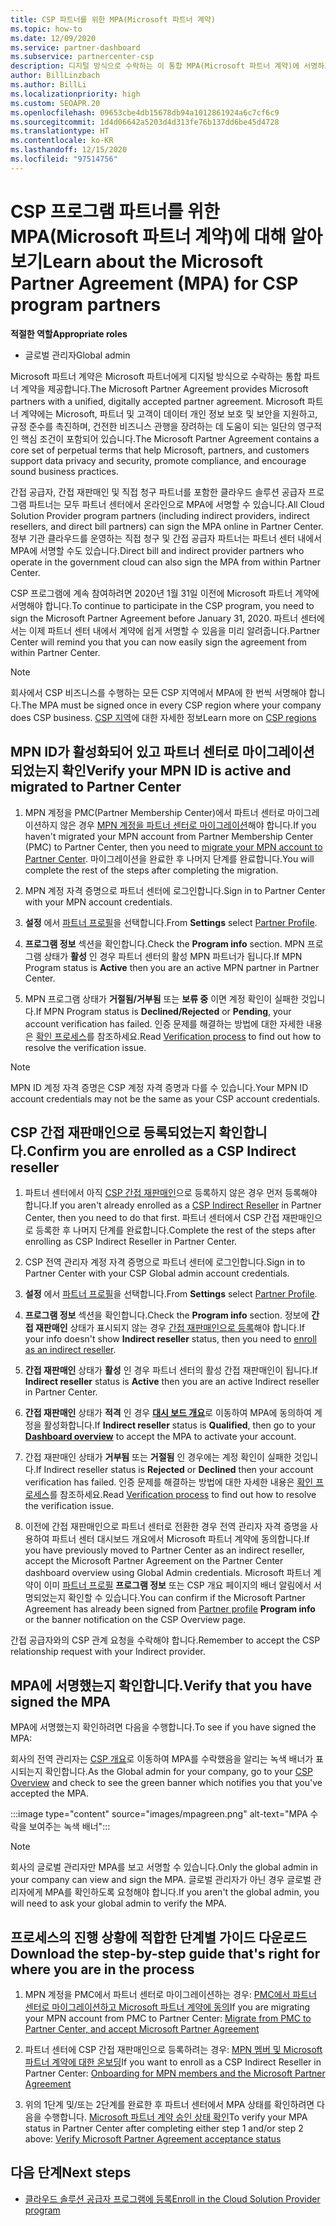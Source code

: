 ```yaml
---
title: CSP 파트너를 위한 MPA(Microsoft 파트너 계약)
ms.topic: how-to
ms.date: 12/09/2020
ms.service: partner-dashboard
ms.subservice: partnercenter-csp
description: 디지털 방식으로 수락하는 이 통합 MPA(Microsoft 파트너 계약)에 서명하고 확인하기 위한 Microsoft CSP 파트너 요구 사항에 대해 알아봅니다.
author: BillLinzbach
ms.author: BillLi
ms.localizationpriority: high
ms.custom: SEOAPR.20
ms.openlocfilehash: 09653cbe4db15678db94a1012861924a6c7cf6c9
ms.sourcegitcommit: 1d4d06642a5203d4d313fe76b137dd6be45d4728
ms.translationtype: HT
ms.contentlocale: ko-KR
ms.lasthandoff: 12/15/2020
ms.locfileid: "97514756"
---
```

# <a name="learn-about-the-microsoft-partner-agreement-mpa-for-csp-program-partners"></a><span data-ttu-id="71889-103">CSP 프로그램 파트너를 위한 MPA(Microsoft 파트너 계약)에 대해 알아보기</span><span class="sxs-lookup"><span data-stu-id="71889-103">Learn about the Microsoft Partner Agreement (MPA) for CSP program partners</span></span>

<span data-ttu-id="71889-104">**적절한 역할**</span><span class="sxs-lookup"><span data-stu-id="71889-104">**Appropriate roles**</span></span>

- <span data-ttu-id="71889-105">글로벌 관리자</span><span class="sxs-lookup"><span data-stu-id="71889-105">Global admin</span></span>

<span data-ttu-id="71889-106">Microsoft 파트너 계약은 Microsoft 파트너에게 디지털 방식으로 수락하는 통합 파트너 계약을 제공합니다.</span><span class="sxs-lookup"><span data-stu-id="71889-106">The Microsoft Partner Agreement provides Microsoft partners with a unified, digitally accepted partner agreement.</span></span> <span data-ttu-id="71889-107">Microsoft 파트너 계약에는 Microsoft, 파트너 및 고객이 데이터 개인 정보 보호 및 보안을 지원하고, 규정 준수를 촉진하며, 건전한 비즈니스 관행을 장려하는 데 도움이 되는 일단의 영구적인 핵심 조건이 포함되어 있습니다.</span><span class="sxs-lookup"><span data-stu-id="71889-107">The Microsoft Partner Agreement contains a core set of perpetual terms that help Microsoft, partners, and customers support data privacy and security, promote compliance, and encourage sound business practices.</span></span>

<span data-ttu-id="71889-108">간접 공급자, 간접 재판매인 및 직접 청구 파트너를 포함한 클라우드 솔루션 공급자 프로그램 파트너는 모두 파트너 센터에서 온라인으로 MPA에 서명할 수 있습니다.</span><span class="sxs-lookup"><span data-stu-id="71889-108">All Cloud Solution Provider program partners (including indirect providers, indirect resellers, and direct bill partners) can sign the MPA online in Partner Center.</span></span> <span data-ttu-id="71889-109">정부 기관 클라우드를 운영하는 직접 청구 및 간접 공급자 파트너는 파트너 센터 내에서 MPA에 서명할 수도 있습니다.</span><span class="sxs-lookup"><span data-stu-id="71889-109">Direct bill and indirect provider partners who operate in the government cloud can also sign the MPA from within Partner Center.</span></span>

<span data-ttu-id="71889-110">CSP 프로그램에 계속 참여하려면 2020년 1월 31일 이전에 Microsoft 파트너 계약에 서명해야 합니다.</span><span class="sxs-lookup"><span data-stu-id="71889-110">To continue to participate in the CSP program, you need to sign the Microsoft Partner Agreement before January 31, 2020.</span></span> <span data-ttu-id="71889-111">파트너 센터에서는 이제 파트너 센터 내에서 계약에 쉽게 서명할 수 있음을 미리 알려줍니다.</span><span class="sxs-lookup"><span data-stu-id="71889-111">Partner Center will remind you that you can now easily sign the agreement from within Partner Center.</span></span>

>[!NOTE]
><span data-ttu-id="71889-112">회사에서 CSP 비즈니스를 수행하는 모든 CSP 지역에서 MPA에 한 번씩 서명해야 합니다.</span><span class="sxs-lookup"><span data-stu-id="71889-112">The MPA must be signed once in every CSP region where your company does CSP business.</span></span> <span data-ttu-id="71889-113">[CSP 지역](regional-authorization-overview.md)에 대한 자세한 정보</span><span class="sxs-lookup"><span data-stu-id="71889-113">Learn more on [CSP regions](regional-authorization-overview.md)</span></span> 

## <a name="verify-your-mpn-id-is-active-and-migrated-to-partner-center"></a><span data-ttu-id="71889-114">MPN ID가 활성화되어 있고 파트너 센터로 마이그레이션되었는지 확인</span><span class="sxs-lookup"><span data-stu-id="71889-114">Verify your MPN ID is active and migrated to Partner Center</span></span>

1. <span data-ttu-id="71889-115">MPN 계정을 PMC(Partner Membership Center)에서 파트너 센터로 마이그레이션하지 않은 경우 [MPN 계정을 파트너 센터로 마이그레이션](move-pmc-pc-map.md)해야 합니다.</span><span class="sxs-lookup"><span data-stu-id="71889-115">If you haven't migrated your MPN account from Partner Membership Center (PMC) to Partner Center, then you need to [migrate your MPN account to Partner Center](move-pmc-pc-map.md).</span></span> <span data-ttu-id="71889-116">마이그레이션을 완료한 후 나머지 단계를 완료합니다.</span><span class="sxs-lookup"><span data-stu-id="71889-116">You will complete the rest of the steps after completing the migration.</span></span> 

1. <span data-ttu-id="71889-117">MPN 계정 자격 증명으로 파트너 센터에 로그인합니다.</span><span class="sxs-lookup"><span data-stu-id="71889-117">Sign in to Partner Center with your MPN account credentials.</span></span>
 
1. <span data-ttu-id="71889-118">**설정** 에서 [파트너 프로필](https://partner.microsoft.com/pcv/accountsettings/connectedpartnerprofile)을 선택합니다.</span><span class="sxs-lookup"><span data-stu-id="71889-118">From **Settings** select [Partner Profile](https://partner.microsoft.com/pcv/accountsettings/connectedpartnerprofile).</span></span>

1. <span data-ttu-id="71889-119">**프로그램 정보** 섹션을 확인합니다.</span><span class="sxs-lookup"><span data-stu-id="71889-119">Check the **Program info** section.</span></span> <span data-ttu-id="71889-120">MPN 프로그램 상태가 **활성** 인 경우 파트너 센터의 활성 MPN 파트너가 됩니다.</span><span class="sxs-lookup"><span data-stu-id="71889-120">If MPN Program status is **Active** then you are an active MPN partner in Partner Center.</span></span>
 
1. <span data-ttu-id="71889-121">MPN 프로그램 상태가 **거절됨/거부됨** 또는 **보류 중** 이면 계정 확인이 실패한 것입니다.</span><span class="sxs-lookup"><span data-stu-id="71889-121">If MPN Program status is **Declined/Rejected** or **Pending**, your account verification has failed.</span></span> <span data-ttu-id="71889-122">인증 문제를 해결하는 방법에 대한 자세한 내용은 [확인 프로세스](verification-responses.md)를 참조하세요.</span><span class="sxs-lookup"><span data-stu-id="71889-122">Read [Verification process](verification-responses.md) to find out how to resolve the verification issue.</span></span>



>[!NOTE]
><span data-ttu-id="71889-123">MPN ID 계정 자격 증명은 CSP 계정 자격 증명과 다를 수 있습니다.</span><span class="sxs-lookup"><span data-stu-id="71889-123">Your MPN ID account credentials may not be the same as your CSP account credentials.</span></span>

## <a name="confirm-you-are-enrolled-as-a-csp-indirect-reseller"></a><span data-ttu-id="71889-124">CSP 간접 재판매인으로 등록되었는지 확인합니다.</span><span class="sxs-lookup"><span data-stu-id="71889-124">Confirm you are enrolled as a CSP Indirect reseller</span></span>

1. <span data-ttu-id="71889-125">파트너 센터에서 아직 [CSP 간접 재판매인](enrolling-in-the-csp-program.md)으로 등록하지 않은 경우 먼저 등록해야 합니다.</span><span class="sxs-lookup"><span data-stu-id="71889-125">If you aren't already enrolled as a [CSP Indirect Reseller](enrolling-in-the-csp-program.md)  in Partner Center, then you need to do that first.</span></span> <span data-ttu-id="71889-126">파트너 센터에서 CSP 간접 재판매인으로 등록한 후 나머지 단계를 완료합니다.</span><span class="sxs-lookup"><span data-stu-id="71889-126">Complete the rest of the steps after enrolling as CSP Indirect Reseller in Partner Center.</span></span>

1. <span data-ttu-id="71889-127">CSP 전역 관리자 계정 자격 증명으로 파트너 센터에 로그인합니다.</span><span class="sxs-lookup"><span data-stu-id="71889-127">Sign in to Partner Center with your CSP Global admin account credentials.</span></span>

1. <span data-ttu-id="71889-128">**설정** 에서 [파트너 프로필](https://partner.microsoft.com/pcv/accountsettings/partnerprofile)을 선택합니다.</span><span class="sxs-lookup"><span data-stu-id="71889-128">From **Settings** select [Partner Profile](https://partner.microsoft.com/pcv/accountsettings/partnerprofile).</span></span>

1. <span data-ttu-id="71889-129">**프로그램 정보** 섹션을 확인합니다.</span><span class="sxs-lookup"><span data-stu-id="71889-129">Check the **Program info** section.</span></span> <span data-ttu-id="71889-130">정보에 **간접 재판매인** 상태가 표시되지 않는 경우 [간접 재판매인으로 등록](indirect-reseller-tasks-in-partner-center.md)해야 합니다.</span><span class="sxs-lookup"><span data-stu-id="71889-130">If your info doesn't show **Indirect reseller** status, then you need to [enroll as an indirect reseller](indirect-reseller-tasks-in-partner-center.md).</span></span>

1. <span data-ttu-id="71889-131">**간접 재판매인** 상태가 **활성** 인 경우 파트너 센터의 활성 간접 재판매인이 됩니다.</span><span class="sxs-lookup"><span data-stu-id="71889-131">If  **Indirect reseller** status is **Active** then you are an active Indirect reseller in Partner Center.</span></span>
 
4. <span data-ttu-id="71889-132">**간접 재판매인** 상태가 **적격** 인 경우 [**대시 보드 개요**](https://partner.microsoft.com/pcv/dashboard/overview)로 이동하여 MPA에 동의하여 계정을 활성화합니다.</span><span class="sxs-lookup"><span data-stu-id="71889-132">If  **Indirect reseller** status is **Qualified**, then go to your [**Dashboard overview**](https://partner.microsoft.com/pcv/dashboard/overview) to accept the MPA to activate your account.</span></span>
 
1. <span data-ttu-id="71889-133">간접 재판매인 상태가 **거부됨** 또는 **거절됨** 인 경우에는 계정 확인이 실패한 것입니다.</span><span class="sxs-lookup"><span data-stu-id="71889-133">If Indirect reseller status is **Rejected** or **Declined** then your account verification has failed.</span></span> <span data-ttu-id="71889-134">인증 문제를 해결하는 방법에 대한 자세한 내용은 [확인 프로세스](verification-responses.md)를 참조하세요.</span><span class="sxs-lookup"><span data-stu-id="71889-134">Read [Verification process](verification-responses.md) to find out how to resolve the verification issue.</span></span>

1. <span data-ttu-id="71889-135">이전에 간접 재판매인으로 파트너 센터로 전환한 경우 전역 관리자 자격 증명을 사용하여 파트너 센터 대시보드 개요에서 Microsoft 파트너 계약에 동의합니다.</span><span class="sxs-lookup"><span data-stu-id="71889-135">If you have previously moved to Partner Center as an indirect reseller, accept the Microsoft Partner Agreement on the Partner Center dashboard overview using Global Admin credentials.</span></span> <span data-ttu-id="71889-136">Microsoft 파트너 계약이 이미 [파트너 프로필](https://partner.microsoft.com/pcv/accountsettings/partnerprofile) **프로그램 정보** 또는 CSP 개요 페이지의 배너 알림에서 서명되었는지 확인할 수 있습니다.</span><span class="sxs-lookup"><span data-stu-id="71889-136">You can confirm if the Microsoft Partner Agreement has already been signed from [Partner profile](https://partner.microsoft.com/pcv/accountsettings/partnerprofile) **Program info** or the banner notification on the CSP Overview page.</span></span>

<span data-ttu-id="71889-137">간접 공급자와의 CSP 관계 요청을 수락해야 합니다.</span><span class="sxs-lookup"><span data-stu-id="71889-137">Remember to accept the CSP relationship request with your Indirect provider.</span></span>

## <a name="verify-that-you-have-signed-the-mpa"></a><span data-ttu-id="71889-138">MPA에 서명했는지 확인합니다.</span><span class="sxs-lookup"><span data-stu-id="71889-138">Verify that you have signed the MPA</span></span>

<span data-ttu-id="71889-139">MPA에 서명했는지 확인하려면 다음을 수행합니다.</span><span class="sxs-lookup"><span data-stu-id="71889-139">To see if you have signed the MPA:</span></span>

 <span data-ttu-id="71889-140">회사의 전역 관리자는 [CSP 개요](https://partner.microsoft.com/pcv/dashboard/overview)로 이동하여 MPA를 수락했음을 알리는 녹색 배너가 표시되는지 확인합니다.</span><span class="sxs-lookup"><span data-stu-id="71889-140">As the Global admin for your company, go to your [CSP Overview](https://partner.microsoft.com/pcv/dashboard/overview) and check to see the green banner which notifies you that you've accepted the MPA.</span></span>

 
:::image type="content" source="images/mpagreen.png" alt-text="MPA 수락을 보여주는 녹색 배너":::

>[!NOTE]
><span data-ttu-id="71889-142">회사의 글로벌 관리자만 MPA를 보고 서명할 수 있습니다.</span><span class="sxs-lookup"><span data-stu-id="71889-142">Only the global admin in your company can view and sign the MPA.</span></span> <span data-ttu-id="71889-143">글로벌 관리자가 아닌 경우 글로벌 관리자에게 MPA를 확인하도록 요청해야 합니다.</span><span class="sxs-lookup"><span data-stu-id="71889-143">If you aren't the global admin, you will need to ask your global admin to verify the MPA.</span></span>


## <a name="download-the-step-by-step-guide-thats-right-for-where-you-are-in-the-process"></a><span data-ttu-id="71889-144">프로세스의 진행 상황에 적합한 단계별 가이드 다운로드</span><span class="sxs-lookup"><span data-stu-id="71889-144">Download the step-by-step guide that's right for where you are in the process</span></span>

1. <span data-ttu-id="71889-145">MPN 계정을 PMC에서 파트너 센터로 마이그레이션하는 경우: [PMC에서 파트너 센터로 마이그레이션하고 Microsoft 파트너 계약에 동의](https://assetsprod.microsoft.com/mpn/migrate-pmc-pc-mpa-guide.pptx)</span><span class="sxs-lookup"><span data-stu-id="71889-145">If you are migrating your MPN account from PMC to Partner Center: [Migrate from PMC to Partner Center, and accept Microsoft Partner Agreement](https://assetsprod.microsoft.com/mpn/migrate-pmc-pc-mpa-guide.pptx)</span></span>

2. <span data-ttu-id="71889-146">파트너 센터에 CSP 간접 재판매인으로 등록하려는 경우: [MPN 멤버 및 Microsoft 파트너 계약에 대한 온보딩](https://assetsprod.microsoft.com/mpn/onboard-pc-csp-mpn-mpa-guide.pptx)</span><span class="sxs-lookup"><span data-stu-id="71889-146">If you want to enroll as a CSP Indirect Reseller in Partner Center: [Onboarding for MPN members and the Microsoft Partner Agreement](https://assetsprod.microsoft.com/mpn/onboard-pc-csp-mpn-mpa-guide.pptx)</span></span>

3. <span data-ttu-id="71889-147">위의 1단계 및/또는 2단계를 완료한 후 파트너 센터에서 MPA 상태를 확인하려면 다음을 수행합니다. [Microsoft 파트너 계약 승인 상태 확인](https://assetsprod.microsoft.com/mpn/verify-mpa-acceptance-status.pptx)</span><span class="sxs-lookup"><span data-stu-id="71889-147">To verify your MPA status in Partner Center after completing either step 1 and/or step 2 above: [Verify Microsoft Partner Agreement acceptance status](https://assetsprod.microsoft.com/mpn/verify-mpa-acceptance-status.pptx)</span></span>
 
## <a name="next-steps"></a><span data-ttu-id="71889-148">다음 단계</span><span class="sxs-lookup"><span data-stu-id="71889-148">Next steps</span></span>

- [<span data-ttu-id="71889-149">클라우드 솔루션 공급자 프로그램에 등록</span><span class="sxs-lookup"><span data-stu-id="71889-149">Enroll in the Cloud Solution Provider program</span></span>](enrolling-in-the-csp-program.md)
